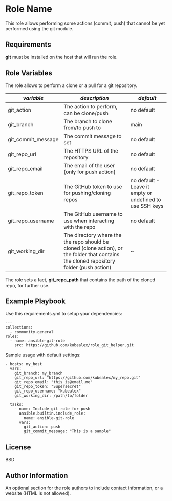 Role Name
=========

This role allows performing some actions (commit, push) that cannot be yet performed using the git module.

Requirements
------------

**git** must be installed on the host that will run the role.

Role Variables
--------------

The role allows to perform a clone or a pull for a git repository.

| *variable* | *description* | *default* |
|--------------|------------------------------------------------|-----------|
| git_action            | The action to perform, can be clone/push | no default |
| git_branch            | The branch to clone from/to push to | main |
| git_commit_message    | The commit message to set | no default |
| git_repo_url          | The HTTPS URL of the repository | no default |
| git_repo_email        | The email of the user (only for push action) | no default |
| git_repo_token        | The GitHub token to use for pushing/cloning repos | no default - Leave it empty or undefined to use SSH keys |
| git_repo_username     | The GitHub username to use when interacting with the repo| no default |
| git_working_dir       | The directory where the the repo should be cloned (clone action), or the folder that contains the cloned repository folder (push action) | ~ |


The role sets a fact, **git_repo_path** that contains the path of the cloned repo, for further use.

Example Playbook
----------------

Use this requirements.yml to setup your dependencies:

    ---
    collections:
      - community.general
    roles:
      - name: ansible-git-role
        src: https://github.com/kubealex/role_git_helper.git

Sample usage with default settings:

    - hosts: my_host
      vars:
        git_branch: my_branch
        git_repo_url: "https://github.com/kubealex/my_repo.git"
        git_repo_email: "this_is@email.me"
        git_repo_token: "Supersecret"
        git_repo_username: "kubealex"
        git_working_dir: /path/to/folder

      tasks:
        - name: Include git role for push
          ansible.builtin.include_role:
            name: ansible-git-role
          vars:
            git_action: push
            git_commit_message: "This is a sample"


License
-------

BSD

Author Information
------------------

An optional section for the role authors to include contact information, or a website (HTML is not allowed).
